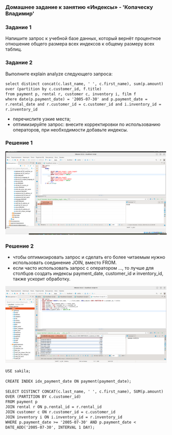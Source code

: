 ### Домашнее задание к занятию «Индексы» - 'Копаческу Владимир'

### Задание 1
Напишите запрос к учебной базе данных, который вернёт процентное отношение общего размера всех индексов к общему размеру всех таблиц.

### Задание 2
Выполните explain analyze следующего запроса:

```
select distinct concat(c.last_name, ' ', c.first_name), sum(p.amount) over (partition by c.customer_id, f.title)
from payment p, rental r, customer c, inventory i, film f
where date(p.payment_date) = '2005-07-30' and p.payment_date = r.rental_date and r.customer_id = c.customer_id and i.inventory_id = r.inventory_id
```
- перечислите узкие места;
- оптимизируйте запрос: внесите корректировки по использованию операторов, при необходимости добавьте индексы.

### Решение 1
![alt text](https://github.com/Replica63/index/blob/main/img/1.png)

### Решение 2
- чтобы оптимизировать запрос и сделать его более читаемым нужно использовать соединение  JOIN, вместо FROM.
- если часто использовать запрос с оператором ..., то лучше для столбцов создать индексы  payment_date, customer_id и inventory_id, также ускорит обработку.

![alt text](https://github.com/Replica63/index/blob/main/img/2.png)
```
USE sakila;

CREATE INDEX idx_payment_date ON payment(payment_date);

SELECT DISTINCT CONCAT(c.last_name, ' ', c.first_name), SUM(p.amount) OVER (PARTITION BY c.customer_id)
FROM payment p
JOIN rental r ON p.rental_id = r.rental_id
JOIN customer c ON r.customer_id = c.customer_id
JOIN inventory i ON i.inventory_id = r.inventory_id
WHERE p.payment_date >= '2005-07-30' AND p.payment_date < DATE_ADD('2005-07-30', INTERVAL 1 DAY);

```
